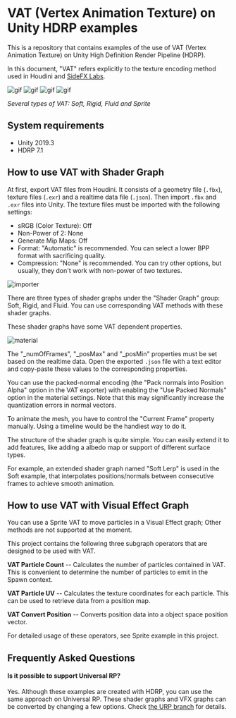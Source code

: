 VAT (Vertex Animation Texture) on Unity HDRP examples
=====================================================

This is a repository that contains examples of the use of VAT (Vertex Animation
Texture) on Unity High Definition Render Pipeline (HDRP).

In this document, "VAT" refers explicitly to the texture encoding method used
in Houdini and [SideFX Labs].

[SideFX Labs]: https://github.com/sideeffects/SideFXLabs

![gif](https://i.imgur.com/Ctsa3av.gif)
![gif](https://i.imgur.com/rYmtjLZ.gif)
![gif](https://i.imgur.com/n4WL4Qy.gif)
![gif](https://i.imgur.com/idCLijy.gif)

*Several types of VAT: Soft, Rigid, Fluid and Sprite*

System requirements
-------------------

- Unity 2019.3
- HDRP 7.1

How to use VAT with Shader Graph
--------------------------------

At first, export VAT files from Houdini. It consists of a geometry file
(`.fbx`), texture files (`.exr`) and a realtime data file (`.json`). Then
import `.fbx` and `.exr` files into Unity. The texture files must be imported
with the following settings:

- sRGB (Color Texture): Off
- Non-Power of 2: None
- Generate Mip Maps: Off
- Format: "Automatic" is recommended. You can select a lower BPP format with
  sacrificing quality.
- Compression: "None" is recommended. You can try other options, but usually,
  they don't work with non-power of two textures.

![importer](https://i.imgur.com/01SK60b.png)

There are three types of shader graphs under the "Shader Graph" group: Soft,
Rigid, and Fluid. You can use corresponding VAT methods with these shader
graphs.

These shader graphs have some VAT dependent properties.

![material](https://i.imgur.com/tyLWdYQ.png)

The "\_numOfFrames", "\_posMax" and "\_posMin" properties must be set based on
the realtime data. Open the exported `.json` file with a text editor and
copy-paste these values to the corresponding properties.

You can use the packed-normal encoding (the "Pack normals into Position Alpha"
option in the VAT exporter) with enabling the "Use Packed Normals" option in
the material settings. Note that this may significantly increase the
quantization errors in normal vectors.

To animate the mesh, you have to control the "Current Frame" property manually.
Using a timeline would be the handiest way to do it.

The structure of the shader graph is quite simple. You can easily extend it to
add features, like adding a albedo map or support of different surface types.

For example, an extended shader graph named "Soft Lerp" is used in the Soft
example, that interpolates positions/normals between consecutive frames to
achieve smooth animation.

How to use VAT with Visual Effect Graph
---------------------------------------

You can use a Sprite VAT to move particles in a Visual Effect graph; Other
methods are not supported at the moment.

This project contains the following three subgraph operators that are designed
to be used with VAT.

**VAT Particle Count** -- Calculates the number of particles contained in VAT.
This is convenient to determine the number of particles to emit in the Spawn
context.

**VAT Particle UV** -- Calculates the texture coordinates for each particle.
This can be used to retrieve data from a position map.

**VAT Convert Position** -- Converts position data into a object space position
vector.

For detailed usage of these operators, see Sprite example in this project.

Frequently Asked Questions
--------------------------

#### Is it possible to support Universal RP?

Yes. Although these examples are created with HDRP, you can use the same
approach on Universal RP. These shader graphs and VFX graphs can be converted
by changing a few options. Check [the URP branch] for details.

[the URP branch]: https://github.com/keijiro/HdrpVatExample/tree/urp
